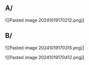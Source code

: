 
## A/

![[Pasted image 20241019170212.png]]

## B/

![[Pasted image 20241019170315.png]]

![[Pasted image 20241019170412.png]]
